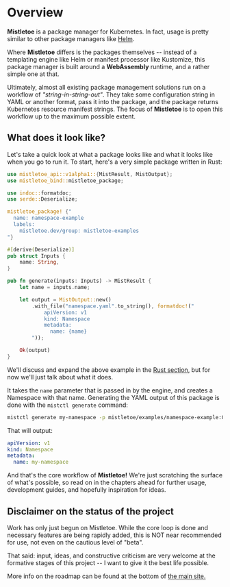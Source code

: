 # Overview

**Mistletoe** is a package manager for Kubernetes.  In fact, usage is pretty similar to other package managers like [Helm](https://helm.sh/).

Where **Mistletoe** differs is the packages themselves -- instead of a templating engine like Helm or manifest processor like Kustomize, this package manager is built around a **WebAssembly** runtime, and a rather simple one at that.

Ultimately, almost all existing package management solutions run on a workflow of *"string-in-string-out"*.  They take some configuration string in YAML or another format, pass it into the package, and the package returns Kubernetes resource manifest strings.  The focus of **Mistletoe** is to open this workflow up to the maximum possible extent.

## What does it look like?

Let's take a quick look at what a package looks like and what it looks like when you go to run it.  To start, here's a very simple package written in Rust:

```rust
use mistletoe_api::v1alpha1::{MistResult, MistOutput};
use mistletoe_bind::mistletoe_package;

use indoc::formatdoc;
use serde::Deserialize;

mistletoe_package! {"
  name: namespace-example
  labels:
    mistletoe.dev/group: mistletoe-examples
"}

#[derive(Deserialize)]
pub struct Inputs {
    name: String,
}

pub fn generate(inputs: Inputs) -> MistResult {
    let name = inputs.name;

    let output = MistOutput::new()
        .with_file("namespace.yaml".to_string(), formatdoc!("
            apiVersion: v1
            kind: Namespace
            metadata:
              name: {name}
        "));

    Ok(output)
}
```

We'll discuss and expand the above example in the [Rust section](./developers/for-rust-developers.md), but for now we'll just talk about what it does.

It takes the `name` parameter that is passed in by the engine, and creates a Namespace with that name.  Generating the YAML output of this package is done with the `mistctl generate` command:

```sh
mistctl generate my-namespace -p mistletoe/examples/namespace-example:0.1.1
```

That will output:

```yaml
apiVersion: v1
kind: Namespace
metadata:
  name: my-namespace
```

And that's the core workflow of **Mistletoe!**  We're just scratching the surface of what's possible, so read on in the chapters ahead for further usage, development guides, and hopefully inspiration for ideas.

## Disclaimer on the status of the project

Work has only just begun on Mistletoe.  While the core loop is done and necessary features are being rapidly added, this is NOT near recommended for use, not even on the cautious level of "beta".

That said: input, ideas, and constructive criticism are very welcome at the formative stages of this project -- I want to give it the best life possible.

More info on the roadmap can be found at the bottom of [the main site.](https://mistletoe.dev)
